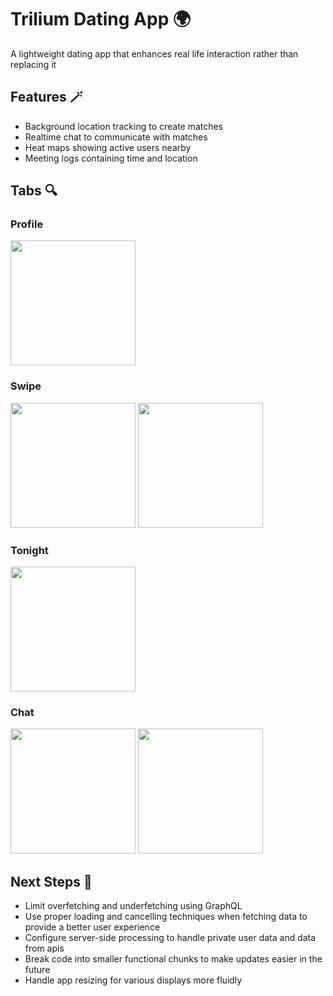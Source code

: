 # Trilium Dating App 🌍

A lightweight dating app that enhances real life interaction rather than replacing it

## Features 🪄

- Background location tracking to create matches
- Realtime chat to communicate with matches
- Heat maps showing active users nearby
- Meeting logs containing time and location

## Tabs 🔍

### Profile

<p float="left">
  <img src="C:\Users\jaken\Documents\Projects\Awkblock\screenshots\profile.png" width="200" />
</p>

### Swipe

<p float="left">
  <img src="https://github.com/JakeNizio/trilium/assets/15017284/1fa6be06-a207-4006-a443-82f882b16e68" width="200" />
  <img src="https://github.com/JakeNizio/trilium/assets/15017284/23ff0068-83fe-4e9b-a0c6-806f32a6dab1" width="200" /> 
</p>

### Tonight

<p float="left">
  <img src="https://github.com/JakeNizio/trilium/assets/15017284/2bb6d1a9-b5d5-4ab1-91e1-cdf41377a22b" width="200" />
</p>

### Chat

<p float="left">
  <img src="https://github.com/JakeNizio/trilium/assets/15017284/882038b8-2b6a-4a30-b6ef-6fb36b65a1da" width="200" />
  <img src="https://github.com/JakeNizio/trilium/assets/15017284/61b1c32b-a563-4ea1-91cc-76846005748c" width="200" /> 
</p>

## Next Steps 🔨

- Limit overfetching and underfetching using GraphQL
- Use proper loading and cancelling techniques when fetching data to provide a better user experience
- Configure server-side processing to handle private user data and data from apis
- Break code into smaller functional chunks to make updates easier in the future
- Handle app resizing for various displays more fluidly



